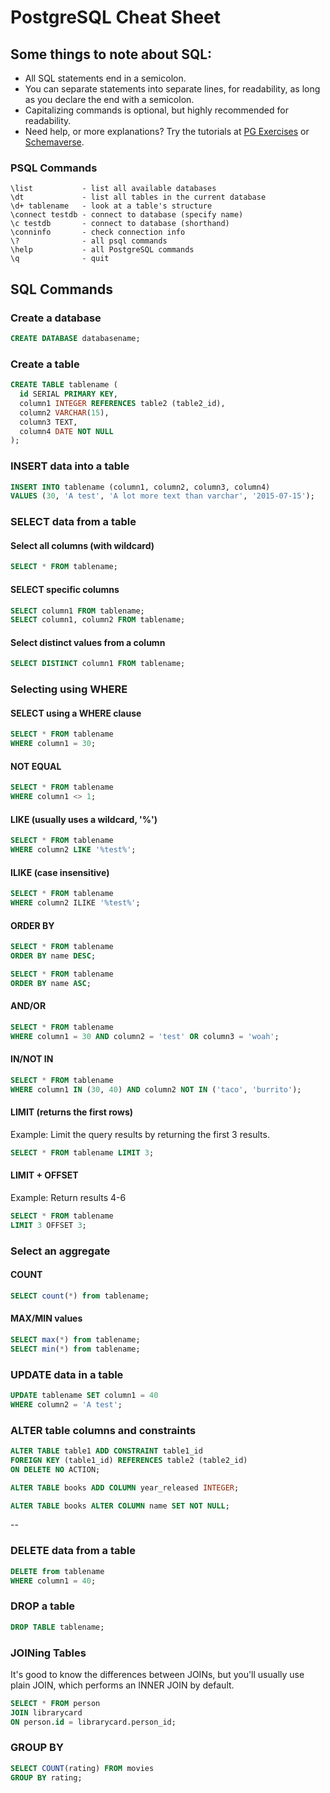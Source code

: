 # PostgreSQL Cheat Sheet

## Some things to note about SQL:

* All SQL statements end in a semicolon.
* You can separate statements into separate lines, for readability, as long as you declare the end with a semicolon.
* Capitalizing commands is optional, but highly recommended for readability.
* Need help, or more explanations? Try the tutorials at [PG Exercises](http://pgexercises.com/) or [Schemaverse](https://schemaverse.com/).

### PSQL Commands

```text
\list           - list all available databases
\dt             - list all tables in the current database
\d+ tablename   - look at a table's structure
\connect testdb - connect to database (specify name)
\c testdb       - connect to database (shorthand)
\conninfo       - check connection info
\?              - all psql commands
\help           - all PostgreSQL commands
\q              - quit
```

## SQL Commands

### Create a database

```sql
CREATE DATABASE databasename;
```

### Create a table

```sql
CREATE TABLE tablename (
  id SERIAL PRIMARY KEY,
  column1 INTEGER REFERENCES table2 (table2_id),
  column2 VARCHAR(15),
  column3 TEXT,
  column4 DATE NOT NULL
);
```

### INSERT data into a table

```sql
INSERT INTO tablename (column1, column2, column3, column4)
VALUES (30, 'A test', 'A lot more text than varchar', '2015-07-15');
```

### SELECT data from a table

#### Select all columns \(with wildcard\)

```sql
SELECT * FROM tablename;
```

#### SELECT specific columns

```sql
SELECT column1 FROM tablename;
SELECT column1, column2 FROM tablename;
```

#### Select distinct values from a column

```sql
SELECT DISTINCT column1 FROM tablename;
```

### Selecting using WHERE

#### SELECT using a WHERE clause

```sql
SELECT * FROM tablename
WHERE column1 = 30;
```

#### NOT EQUAL

```sql
SELECT * FROM tablename
WHERE column1 <> 1;
```

#### LIKE \(usually uses a wildcard, '%'\)

```sql
SELECT * FROM tablename
WHERE column2 LIKE '%test%';
```

#### ILIKE \(case insensitive\)

```sql
SELECT * FROM tablename
WHERE column2 ILIKE '%test%';
```

#### ORDER BY

```sql
SELECT * FROM tablename
ORDER BY name DESC;

SELECT * FROM tablename
ORDER BY name ASC;
```

#### AND/OR

```sql
SELECT * FROM tablename
WHERE column1 = 30 AND column2 = 'test' OR column3 = 'woah';
```

#### IN/NOT IN

```sql
SELECT * FROM tablename
WHERE column1 IN (30, 40) AND column2 NOT IN ('taco', 'burrito');
```

#### LIMIT \(returns the first rows\)

Example: Limit the query results by returning the first 3 results.

```sql
SELECT * FROM tablename LIMIT 3;
```

#### LIMIT + OFFSET

Example: Return results 4-6

```sql
SELECT * FROM tablename
LIMIT 3 OFFSET 3;
```

### Select an aggregate

#### COUNT

```sql
SELECT count(*) from tablename;
```

#### MAX/MIN values

```sql
SELECT max(*) from tablename;
SELECT min(*) from tablename;
```

### UPDATE data in a table

```sql
UPDATE tablename SET column1 = 40
WHERE column2 = 'A test';
```

### ALTER table columns and constraints

```sql
ALTER TABLE table1 ADD CONSTRAINT table1_id
FOREIGN KEY (table1_id) REFERENCES table2 (table2_id)
ON DELETE NO ACTION;

ALTER TABLE books ADD COLUMN year_released INTEGER;

ALTER TABLE books ALTER COLUMN name SET NOT NULL;
```

--

### DELETE data from a table

```sql
DELETE from tablename
WHERE column1 = 40;
```

### DROP a table

```sql
DROP TABLE tablename;
```

### JOINing Tables

It's good to know the differences between JOINs, but you'll usually use plain JOIN, which performs an INNER JOIN by default.

```sql
SELECT * FROM person
JOIN librarycard
ON person.id = librarycard.person_id;
```

### GROUP BY

```sql
SELECT COUNT(rating) FROM movies
GROUP BY rating;
```

